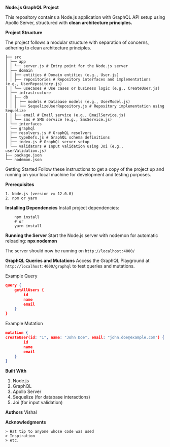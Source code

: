 **Node.js GraphQL Project**

This repository contains a Node.js application with GraphQL API setup using Apollo Server, structured with **clean architecture principles.**

**Project Structure**

The project follows a modular structure with separation of concerns, adhering to clean architecture principles.

```
├── src
│ ├── app
│ │ └── server.js # Entry point for the Node.js server
│ ├── domain
│ │ ├── entities # Domain entities (e.g., User.js)
│ │ ├── repositories # Repository interfaces and implementations (e.g., UserRepository.js)
│ │ └── usecases # Use cases or business logic (e.g., CreateUser.js)
│ ├── infrastructure
│ │ ├── db
│ │ │ ├── models # Database models (e.g., UserModel.js)
│ │ │ └── SequelizeUserRepository.js # Repository implementation using Sequelize
│ │ ├── email # Email service (e.g., EmailService.js)
│ │ └── sms # SMS service (e.g., SmsService.js)
│ └── interfaces
│ └── graphql
│ ├── resolvers.js # GraphQL resolvers
│ ├── typeDefs.js # GraphQL schema definitions
│ ├── index.js # GraphQL server setup
│ └── validators # Input validation using Joi (e.g., userValidation.js)
├── package.json
└── nodemon.json
```

Getting Started
Follow these instructions to get a copy of the project up and running on your local machine for development and testing purposes.

**Prerequisites**

```
1. Node.js (version >= 12.0.0)
2. npm or yarn
```

**Installing Dependencies**
Install project dependencies:

```
    npm install
    # or
    yarn install
```

**Running the Server**
Start the Node.js server with nodemon for automatic reloading:
**npx nodemon**

The server should now be running on `http://localhost:4000/`

**GraphQL Queries and Mutations**
Access the GraphQL Playground at `http://localhost:4000/graphql` to test queries and mutations.

Example Query

```json
query {
    getAllUsers {
        id
        name
        email
    }
}
```

Example Mutation

```json
mutation {
createUser(id: "1", name: "John Doe", email: "john.doe@example.com") {
        id
        name
        email
    }
}
```

**Built With**

1. Node.js
2. GraphQL
3. Apollo Server
4. Sequelize (for database interactions)
5. Joi (for input validation)

**Authors**
Vishal

**Acknowledgments**

```
> Hat tip to anyone whose code was used
> Inspiration
> etc.
```
